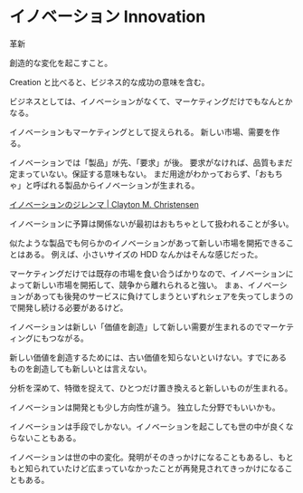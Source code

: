 # イノベーション Innovation

革新

創造的な変化を起こすこと。

Creation と比べると、ビジネス的な成功の意味を含む。

ビジネスとしては、イノベーションがなくて、マーケティングだけでもなんとかなる。

イノベーションもマーケティングとして捉えられる。
新しい市場、需要を作る。

イノベーションでは「製品」が先、「要求」が後。
要求がなければ、品質もまだ定まっていない。保証する意味もない。
まだ用途がわかっておらず、「おもちゃ」と呼ばれる製品からイノベーションが生まれる。

[イノベーションのジレンマ | Clayton M. Christensen](https://www.amazon.co.jp/dp/B009ILGWS6)

イノベーションに予算は関係ないが最初はおもちゃとして扱われることが多い。

似たような製品でも何らかのイノベーションがあって新しい市場を開拓できることはある。
例えば、小さいサイズの HDD なんかはそんな感じだった。

マーケティングだけでは既存の市場を食い合うばかりなので、イノベーションによって新しい市場を開拓して、競争から離れられると強い。
まぁ、イノベーションがあっても後発のサービスに負けてしまうといずれシェアを失ってしまうので開発し続ける必要があるけど。

イノベーションは新しい「価値を創造」して新しい需要が生まれるのでマーケティングにもつながる。

新しい価値を創造するためには、古い価値を知らないといけない。すでにあるものを創造しても新しいとは言えない。

分析を深めて、特徴を捉えて、ひとつだけ置き換えると新しいものが生まれる。

イノベーションは開発とも少し方向性が違う。
独立した分野でもいいかも。

イノベーションは手段でしかない。イノベーションを起こしても世の中が良くならないこともある。

イノベーションは世の中の変化。発明がそのきっかけになることもあるし、もともと知られていたけど広まっていなかったことが再発見されてきっかけになることもある。
